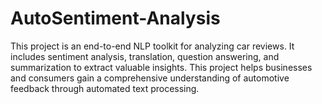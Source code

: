 # AutoSentiment-Analysis
This project is an end-to-end NLP toolkit for analyzing car reviews. It includes sentiment analysis, translation, question answering, and summarization to extract valuable insights. This project helps businesses and consumers gain a comprehensive understanding of automotive feedback through automated text processing.

